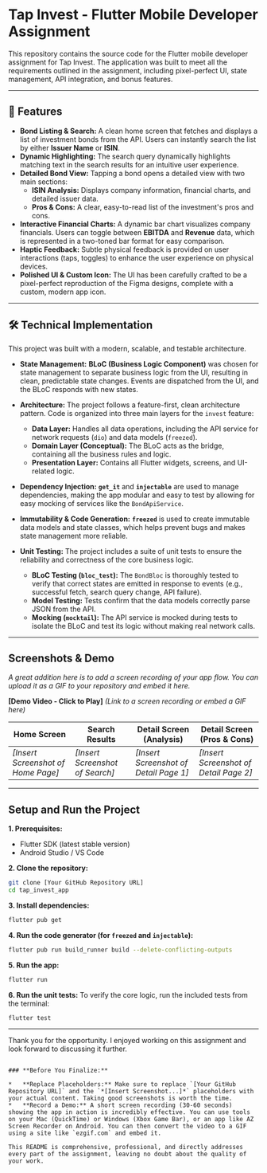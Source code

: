# Tap Invest - Flutter Mobile Developer Assignment

This repository contains the source code for the Flutter mobile developer assignment for Tap Invest. The application was built to meet all the requirements outlined in the assignment, including pixel-perfect UI, state management, API integration, and bonus features.

---

## 🚀 Features

* **Bond Listing & Search:** A clean home screen that fetches and displays a list of investment bonds from the API. Users can instantly search the list by either **Issuer Name** or **ISIN**.
* **Dynamic Highlighting:** The search query dynamically highlights matching text in the search results for an intuitive user experience.
* **Detailed Bond View:** Tapping a bond opens a detailed view with two main sections:
  * **ISIN Analysis:** Displays company information, financial charts, and detailed issuer data.
  * **Pros & Cons:** A clear, easy-to-read list of the investment's pros and cons.
* **Interactive Financial Charts:** A dynamic bar chart visualizes company financials. Users can toggle between **EBITDA** and **Revenue** data, which is represented in a two-toned bar format for easy comparison.
* **Haptic Feedback:** Subtle physical feedback is provided on user interactions (taps, toggles) to enhance the user experience on physical devices.
* **Polished UI & Custom Icon:** The UI has been carefully crafted to be a pixel-perfect reproduction of the Figma designs, complete with a custom, modern app icon.

---

## 🛠️ Technical Implementation

This project was built with a modern, scalable, and testable architecture.

* **State Management:** **BLoC (Business Logic Component)** was chosen for state management to separate business logic from the UI, resulting in clean, predictable state changes. Events are dispatched from the UI, and the BLoC responds with new states.

* **Architecture:** The project follows a feature-first, clean architecture pattern. Code is organized into three main layers for the `invest` feature:
  * **Data Layer:** Handles all data operations, including the API service for network requests (`dio`) and data models (`freezed`).
  * **Domain Layer (Conceptual):** The BLoC acts as the bridge, containing all the business rules and logic.
  * **Presentation Layer:** Contains all Flutter widgets, screens, and UI-related logic.

* **Dependency Injection:** **`get_it`** and **`injectable`** are used to manage dependencies, making the app modular and easy to test by allowing for easy mocking of services like the `BondApiService`.

* **Immutability & Code Generation:** **`freezed`** is used to create immutable data models and state classes, which helps prevent bugs and makes state management more reliable.

* **Unit Testing:** The project includes a suite of unit tests to ensure the reliability and correctness of the core business logic.
  * **BLoC Testing (`bloc_test`):** The `BondBloc` is thoroughly tested to verify that correct states are emitted in response to events (e.g., successful fetch, search query change, API failure).
  * **Model Testing:** Tests confirm that the data models correctly parse JSON from the API.
  * **Mocking (`mocktail`):** The API service is mocked during tests to isolate the BLoC and test its logic without making real network calls.

---

## Screenshots & Demo

*A great addition here is to add a screen recording of your app flow. You can upload it as a GIF to your repository and embed it here.*

**[Demo Video - Click to Play]** *(Link to a screen recording or embed a GIF here)*

| Home Screen                | Search Results                | Detail Screen (Analysis)     | Detail Screen (Pros & Cons)  |
| -------------------------- | ----------------------------- | ---------------------------- | ---------------------------- |
| *[Insert Screenshot of Home Page]* | *[Insert Screenshot of Search]* | *[Insert Screenshot of Detail Page 1]* | *[Insert Screenshot of Detail Page 2]* |

---

## Setup and Run the Project

**1. Prerequisites:**

* Flutter SDK (latest stable version)
* Android Studio / VS Code

**2. Clone the repository:**

   ```bash
   git clone [Your GitHub Repository URL]
   cd tap_invest_app
   ```

**3. Install dependencies:**

   ```bash
   flutter pub get
   ```

**4. Run the code generator (for `freezed` and `injectable`):**

   ```bash
   flutter pub run build_runner build --delete-conflicting-outputs
   ```

**5. Run the app:**

   ```bash
   flutter run
   ```

**6. Run the unit tests:**
   To verify the core logic, run the included tests from the terminal:

   ```bash
   flutter test
   ```

---

Thank you for the opportunity. I enjoyed working on this assignment and look forward to discussing it further.

```

### **Before You Finalize:**

*   **Replace Placeholders:** Make sure to replace `[Your GitHub Repository URL]` and the `*[Insert Screenshot...]*` placeholders with your actual content. Taking good screenshots is worth the time.
*   **Record a Demo:** A short screen recording (30-60 seconds) showing the app in action is incredibly effective. You can use tools on your Mac (QuickTime) or Windows (Xbox Game Bar), or an app like AZ Screen Recorder on Android. You can then convert the video to a GIF using a site like `ezgif.com` and embed it.

This README is comprehensive, professional, and directly addresses every part of the assignment, leaving no doubt about the quality of your work.
